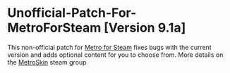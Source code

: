# Unofficial-Patch-For-MetroForSteam [Version 9.1a]

This non-official patch for [Metro for Steam](www.metroforsteam.com) fixes bugs with the current version and adds optional content for you to choose from. More details on the [MetroSkin](https://steamcommunity.com/groups/metroskin) steam group 
